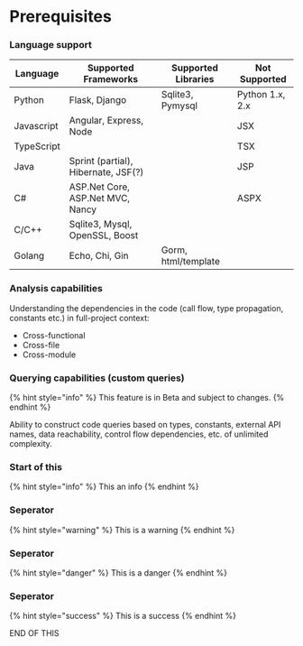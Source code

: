 # Prerequisites

### Language support

| Language   | Supported Frameworks                | Supported Libraries | Not Supported   |
| ---------- | ----------------------------------- | ------------------- | --------------- |
| Python     | Flask, Django                       | Sqlite3, Pymysql    | Python 1.x, 2.x |
| Javascript | Angular, Express, Node              |                     | JSX             |
| TypeScript |                                     |                     | TSX             |
| Java       | Sprint (partial), Hibernate, JSF(?) |                     | JSP             |
| C#         | ASP.Net Core, ASP.Net MVC, Nancy    |                     | ASPX            |
| C/C++      | Sqlite3, Mysql, OpenSSL, Boost      |                     |                 |
| Golang     | Echo, Chi, Gin                      | Gorm, html/template |                 |

### Analysis capabilities

Understanding the dependencies in the code (call flow, type propagation, constants etc.) in full-project context:

* Cross-functional
* Cross-file
* Cross-module

### Querying capabilities (custom queries)

{% hint style="info" %}
This feature is in Beta and subject to changes.
{% endhint %}

Ability to construct code queries based on types, constants, external API names, data reachability, control flow dependencies, etc. of unlimited complexity.

### Start of this

{% hint style="info" %}
This an info
{% endhint %}

### Seperator

{% hint style="warning" %}
This is a warning
{% endhint %}

### Seperator

{% hint style="danger" %}
This is a danger
{% endhint %}

### Seperator

{% hint style="success" %}
This is a success
{% endhint %}

END OF THIS
